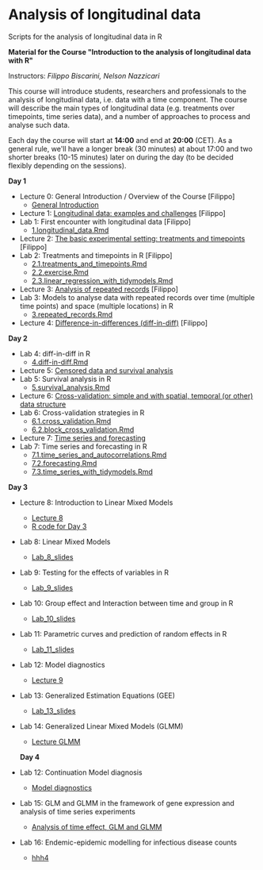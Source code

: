 # Analysis of longitudinal data
Scripts for the analysis of longitudinal data in R

**Material for the Course "Introduction to the analysis of longitudinal data with R"**

Instructors: *Filippo Biscarini, Nelson Nazzicari*

This course will introduce students, researchers and professionals to the analysis of longitudinal data, i.e. data with a time component. The course will describe the main types of longitudinal data (e.g. treatments over timepoints, time series data), and a number of approaches to process and analyse such data.

Each day the course will start at **14:00** and end at **20:00** (CET).
As a general rule, we'll have a longer break (30 minutes) at about 17:00 and two shorter breaks (10-15 minutes) later on during the day (to be decided flexibly depending on the sessions).  

<!-- timetable: [here](https://docs.google.com/) -->

**Day 1**

- Lecture 0: General Introduction / Overview of the Course [Filippo]
    - [General Introduction](slides/1.introduction.pdf)
- Lecture 1: [Longitudinal data: examples and challenges](slides/1.introduction.pdf) [Filippo]
- Lab 1: First encounter with longitudinal data [Filippo]
    - [1.longitudinal_data.Rmd](day_1/1.longitudinal_data.Rmd)
- Lecture 2: [The basic experimental setting: treatments and timepoints](slides/2.treatments_and_timepoints.pdf) [Filippo]
- Lab 2: Treatments and timepoints in R [Filippo]
    - [2.1.treatments_and_timepoints.Rmd](day_1/2.1.treatments_and_timepoints.Rmd)
    - [2.2.exercise.Rmd](day_1/2.2.exercise.Rmd)
    - [2.3.linear_regression_with_tidymodels.Rmd](day_1/2.3.linear_regression_with_tidymodels.Rmd)
- Lecture 3: [Analysis of repeated records](slides/3.repeated_records.pdf) [Filippo]
- Lab 3: Models to analyse data with repeated records over time (multiple time points) and space (multiple locations) in R
    - [3.repeated_records.Rmd](day_1/3.repeated_records.Rmd)
- Lecture 4: [Difference-in-differences (diff-in-diff)](slides/4.difference_in_differences.pdf) [Filippo]
 
**Day 2**

- Lab 4: diff-in-diff in R
    - [4.diff-in-diff.Rmd](day_2/4.diff-in-diff.Rmd)
- Lecture 5: [Censored data and survival analysis](slides/5.censored_data_and_survival_analysis.pdf)
- Lab 5: Survival analysis in R
    - [5.survival_analysis.Rmd](day_2/5.survival_analysis.Rmd)
- Lecture 6: [Cross-validation: simple and with spatial, temporal (or other) data structure](slides/6.cross-validation_with_data_structure.pdf)
- Lab 6: Cross-validation strategies in R
    - [6.1.cross_validation.Rmd](day_2/6.1.cross_validation.Rmd)
    - [6.2.block_cross_validation.Rmd](day_2/6.2.block_cross_validation.Rmd)
- Lecture 7: [Time series and forecasting](slides/7.time_series_and_forecasting.pdf)
- Lab 7: Time series and forecasting in R
    - [7.1.time_series_and_autocorrelations.Rmd](day_2/7.1.time_series_and_autocorrelations.Rmd)
    - [7.2.forecasting.Rmd](day_2/7.2.forecasting.Rmd)
    - [7.3.time_series_with_tidymodels.Rmd](day_2/7.3.time_series_with_tidymodels.Rmd)
 
**Day 3**

 - Lecture 8: Introduction to Linear Mixed Models
   - [Lecture 8](https://drive.google.com/file/d/11L_T8neUN_BiqeknNuClT9kBy8nlxuxC/view?usp=share_link)
   - [R code for Day 3](day_3/Day3_lab8_start.Rmd) 
 - Lab 8: Linear Mixed Models
     - [Lab_8_slides](https://drive.google.com/file/d/1r-YGWPoDEAFcsH9l7dGjSREhc7lr_IDu/view?usp=share_link)
       
 - Lab 9: Testing for the effects of variables in R
     - [Lab_9_slides](https://drive.google.com/file/d/1E5FRAzyP8obKl7NlGESm5nUXypvb3SBd/view?usp=share_link)

 - Lab 10: Group effect and Interaction between time and group in R
    - [Lab_10_slides](https://drive.google.com/file/d/1uSVs1aQNllTjmeQEodZjxL1IXLoV319Y/view?usp=sharing)    
 - Lab 11: Parametric curves and prediction of random effects in R
   - [Lab_11_slides](https://drive.google.com/file/d/1KlNA0zQbV9y8ytGuqoRZ10d8Ry0Gg5hf/view?usp=sharing)

 - Lab 12: Model diagnostics
     - [Lecture 9](https://drive.google.com/file/d/1wwsx1Ij69i5ks8uFwuMWJKTScN2qxrPU/view?usp=share_link)

- Lab 13: Generalized Estimation Equations (GEE)
    - [Lab_13_slides](https://drive.google.com/file/d/1Qyp4kfuZ_IFfYOeqy0f1O_feZvqSHsTU/view?usp=share_link)

- Lab 14: Generalized Linear Mixed Models (GLMM)
   - [Lecture GLMM](https://drive.google.com/file/d/1JXH1I1PhXCUxD7HGZVezvMC2rfn4zSdf/view?usp=share_link)
 
  **Day 4**

- Lab 12: Continuation Model diagnosis
    - [Model diagnostics](day_4/Lab12_diagnostics.Rmd)
- Lab 15: GLM and GLMM in the framework of gene expression and analysis of time series experiments
    - [Analysis of time effect, GLM and GLMM](day_4/Lab_expression_analysis_final.Rmd) 
- Lab 16: Endemic-epidemic modelling for infectious disease counts
    - [hhh4]()
  
